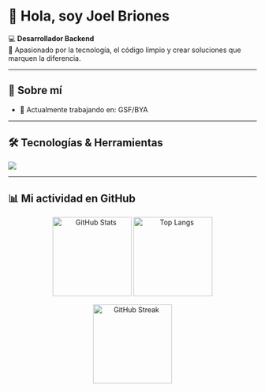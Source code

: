 # 👋 Hola, soy Joel Briones

💻 **Desarrollador Backend**  
🚀 Apasionado por la tecnología, el código limpio y crear soluciones que marquen la diferencia.  

---

## 🌟 Sobre mí
- 🔭 Actualmente trabajando en: GSF/BYA


 

---
## 🛠️ Tecnologías & Herramientas
<p align="left">
  <img src="https://skillicons.dev/icons?i=ts,python,java,nodejs,js,docker,aws,postgres,mysql,flask,django,linux,github,nestjs&perline=7" />
</p>


---
## 📊 Mi actividad en GitHub

<p align="center">
  <!-- Stats -->
  <img src="https://github-readme-stats.vercel.app/api?username=joel-briones-B-Low&show_icons=true&theme=tokyonight&count_private=true&include_all_commits=true" alt="GitHub Stats" height="160"/>
  
  <!-- Lenguajes -->
  <img src="https://github-readme-stats.vercel.app/api/top-langs/?username=joel-briones-B-Low&layout=compact&theme=tokyonight" alt="Top Langs" height="160"/>
</p>

<p align="center">
  <!-- Racha de contribuciones -->
  <img src="https://streak-stats.demolab.com?user=joel-briones-B-Low&theme=tokyonight&hide_border=false" alt="GitHub Streak" height="160"/>
</p>
